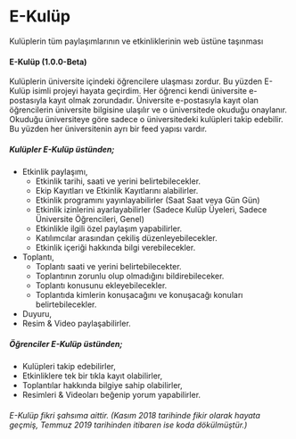 # E-Kulüp
Kulüplerin tüm paylaşımlarının ve etkinliklerinin web üstüne taşınması

#### E-Kulüp (1.0.0-Beta)

Kulüplerin üniversite içindeki öğrencilere ulaşması zordur. Bu yüzden E-Kulüp isimli projeyi hayata geçirdim. Her öğrenci kendi üniversite e-postasıyla kayıt olmak zorundadır. Üniversite e-postasıyla kayıt olan öğrencilerin üniversite bilgisine ulaşılır ve o üniversitede okuduğu onaylanır. Okuduğu üniversiteye göre sadece o üniversitedeki kulüpleri takip edebilir. Bu yüzden her üniversitenin ayrı bir feed yapısı vardır.

#####  Kulüpler E-Kulüp üstünden;
  - Etkinlik paylaşımı,
    - Etkinlik tarihi, saati ve yerini belirtebilecekler.
    - Ekip Kayıtları ve Etkinlik Kayıtlarını alabilirler. 
    - Etkinlik programını yayınlayabilirler (Saat Saat veya Gün Gün)
    - Etkinlik izinlerini ayarlayabilirler (Sadece Kulüp Üyeleri, Sadece Üniversite Öğrencileri, Genel)
    - Etkinlikle ilgili özel paylaşım yapabilirler.
    - Katılımcılar arasından çekiliş düzenleyebilecekler.
    - Etkinlik içeriği hakkında bilgi verebilecekler.
  - Toplantı,
    - Toplantı saati ve yerini belirtebilecekter.
    - Toplantının zorunlu olup olmadığını bildirebileceker.
    - Toplantı konusunu ekleyebilecekler.
    - Toplantıda kimlerin konuşacağını ve konuşacağı konuları belirtebilecekler.
  - Duyuru,
  - Resim & Video paylaşabilirler.
  
##### Öğrenciler E-Kulüp üstünden;
  - Kulüpleri takip edebilirler,
  - Etkinliklere tek bir tıkla kayıt olabilirler,
  - Toplantılar hakkında bilgiye sahip olabilirler,
  - Resimleri & Videoları beğenip yorum yapabilirler.
  
  
  
  
###### E-Kulüp fikri şahsıma aittir. (Kasım 2018 tarihinde fikir olarak hayata geçmiş, Temmuz 2019 tarihinden itibaren ise koda dökülmüştür.)
